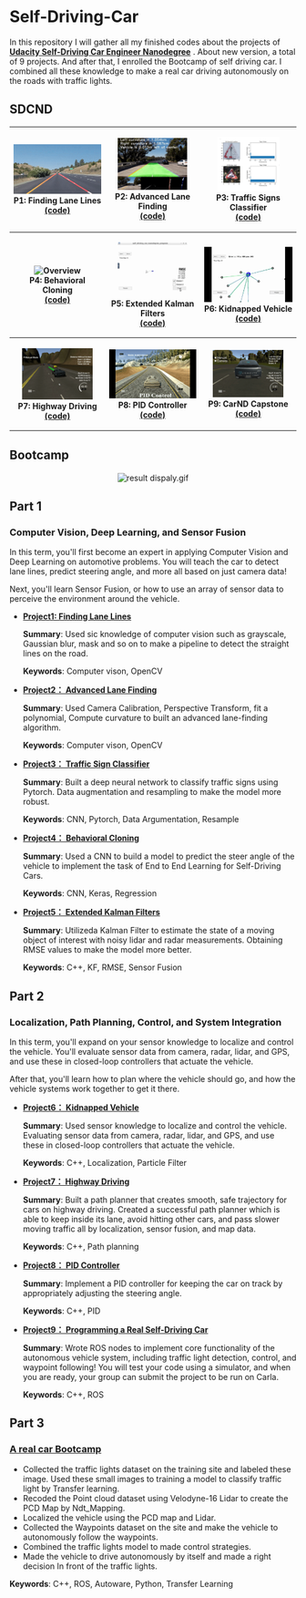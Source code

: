 

# Self-Driving-Car

In this repository I will gather all my finished codes about the projects of **[Udacity Self-Driving Car Engineer Nanodegree](https://www.udacity.com/course/self-driving-car-engineer-nanodegree--nd013)** . About new version, a total of 9 projects. And after that, I enrolled the Bootcamp of self driving car. I combined all these knowledge to make a real car driving autonomously on the roads with traffic lights.

## SDCND

<table style="width:100%">
  <tr>
    <th>
      <p align="center">
           <a><img src="./README.assets/P1_Finding_Lane_Lines.gif" alt="Overview" width="100%" height="100%"></a>
           <br>P1: Finding Lane Lines
           <br><a href="https://github.com/lilyhappily/CarND-Term1-P1-Finding-Lane-Lines" name="p1_code">(code)</a>
      </p>
    </th>
        <th><p align="center">
           <a><img src="./README.assets/P2_Advanced_Lane_Finding.gif" alt="Overview" width="80%" height="80%"></a>
           <br>P2: Advanced Lane Finding
           <br><a href="https://github.com/lilyhappily/CarND-Term1-P2-Advanced-Lane-Lines" name="p2_code">(code)</a>
        </p>
    </th>
       <th><p align="center">
           <a><img src="./README.assets/P3_Traffic_Sign_Classifier4.png" alt="Overview" width="70%" height="70%"></a>
           <br>P3: Traffic Signs Classifier
           <br><a href="https://github.com/lilyhappily/CarND-Term1-P3-Traffic-Sign-Classifier" name="p3_code">(code)</a>
        </p>
    </th>
  </tr>
  <tr>
    <th><p align="center">
           <a><img src="./README.assets/P4_Behavioral_Cloning.gif"                         alt="Overview" width="80%" height="80%"></a>
           <br>P4: Behavioral Cloning
           <br><a href="https://github.com/lilyhappily/CarND-Term1-P4-Behavioral-Cloning" name="p4_code">(code)</a>
        </p>
    </th>
        <th><p align="center">
           <a><img src="./README.assets/P5_Extended_Kalman_Filters.gif"                         alt="Overview" width="80%" height="80%"></a>
           <br>P5: Extended Kalman Filters
           <br><a href="https://github.com/lilyhappily/CarND-Term1-P5-EKF" name="p5_code">(code)</a>
        </p>
    </th>
    <th><p align="center">
           <a><img src="./README.assets/P6_Kidnapped_Vehicle.gif"                         alt="Overview" width="100%" height="100%"></a>
           <br>P6: Kidnapped Vehicle
           <br><a href="https://github.com/lilyhappily/CarND-Term2-P1-Kidnapped-Vehicle-and-notes" name="p6_code">(code)</a>
        </p>
    </th>
  </tr>
  <tr>
    <th><p align="center">
           <a><img src="./README.assets/P7_Highway_Driving.gif"                         alt="Overview" width="80%" height="80%"></a>
           <br>P7: Highway Driving
           <br><a href="https://github.com/lilyhappily/CarND-Term2-P2-Highway-Driving-and-notes" name="p7_code">(code)</a>
        </p>
    </th>
    <th><p align="center">
           <a><img src="./README.assets/P8_PID_Controller.gif"                          alt="Overview" width="100%" height="100%"></a>
           <br>P8: PID Controller
           <br><a href="https://github.com/lilyhappily/CarND-Term2-P3-PID-Control-and-notes" name="p8_code">(code)</a>
        </p>
    </th>
   <th><p align="center">
           <a><img src="./README.assets/P9_CarND-Capstone.gif"                         alt="Overview" width="80%" height="80%"></a>
           <br>P9: CarND Capstone
           <br><a href="https://github.com/lilyhappily/CarND-Term2-P6-Capstone" name="p9_code">(code)</a>
        </p>
    </th>
  </tr>
</table>

## Bootcamp
<div align=center><img src="./README.assets/result dispaly.gif" width = "800" height = "500" alt="result dispaly.gif" align=center /></div>


## Part 1

### Computer Vision, Deep Learning, and Sensor Fusion

In this term, you'll first become an expert in applying Computer Vision and Deep Learning on automotive problems. You will teach the car to detect lane lines, predict steering angle, and more all based on just camera data!

Next, you'll learn Sensor Fusion, or how to use an array of sensor data to perceive the environment around the vehicle.

* **[Project1:  Finding Lane Lines](https://github.com/lilyhappily/CarND-Term1-P1-Finding-Lane-Lines)**

  **Summary**: Used sic knowledge of computer vision such as grayscale, Gaussian blur, mask and so on to make a pipeline to detect the straight lines on the road. 

  **Keywords**: Computer vison, OpenCV

- **[Project2： Advanced Lane Finding](https://github.com/lilyhappily/CarND-Term1-P2-Advanced-Lane-Lines)**

  **Summary**: Used Camera Calibration, Perspective Transform,  fit a polynomial, Compute curvature to built an advanced lane-finding algorithm.

  **Keywords**: Computer vison, OpenCV

- **[Project3： Traffic Sign Classifier](https://github.com/lilyhappily/CarND-Term1-P3-Traffic-Sign-Classifier)**

  **Summary**: Built a deep neural network to classify traffic signs using Pytorch. Data augmentation and resampling to make the model more robust.

  **Keywords**: CNN, Pytorch, Data Argumentation, Resample

- **[Project4： Behavioral Cloning](https://github.com/lilyhappily/CarND-Term1-P4-Behavioral-Cloning)**

  **Summary**: Used a CNN to build a model to predict the steer angle of the vehicle to implement  the task of End to End Learning for Self-Driving Cars.

  **Keywords**: CNN, Keras, Regression
  
- **[Project5： Extended Kalman Filters](https://github.com/lilyhappily/CarND-Term1-P5-EKF)**

  **Summary**: Utilizeda Kalman Filter to estimate the state of a moving object of interest with noisy lidar and radar measurements. Obtaining RMSE values to make the model more better.

  **Keywords**: C++, KF, RMSE, Sensor Fusion

## Part 2

### Localization, Path Planning, Control, and System Integration

In this term, you'll expand on your sensor knowledge to localize and control the vehicle. You'll evaluate sensor data from camera, radar, lidar, and GPS, and use these in closed-loop controllers that actuate the vehicle.

After that, you'll learn how to plan where the vehicle should go, and how the vehicle systems work together to get it there.

- **[Project6： Kidnapped Vehicle](https://github.com/lilyhappily/CarND-Term2-P1-Kidnapped-Vehicle-and-notes)**

  **Summary**:  Used sensor knowledge to localize and control the vehicle. Evaluating sensor data from camera, radar, lidar, and GPS, and use these in closed-loop controllers that actuate the vehicle.

  **Keywords**:  C++, Localization, Particle Filter

- **[Project7： Highway Driving](https://github.com/lilyhappily/CarND-Term2-P2-Highway-Driving-and-notes)**

  **Summary**:  Built a path planner that creates smooth, safe trajectory for cars on highway driving. Created a successful path planner which is able to keep inside its lane, avoid hitting other cars, and pass slower moving traffic all by localization, sensor fusion, and map data.

  **Keywords**:  C++, Path planning

- **[Project8： PID Controller](https://github.com/lilyhappily/CarND-Term2-P3-PID-Control-and-notes)**

  **Summary**:  Implement a PID controller for keeping the car on track by appropriately adjusting the steering angle.

  **Keywords**:  C++, PID

- **[Project9： Programming a Real Self-Driving Car](https://github.com/lilyhappily/CarND-Term2-P6-Capstone)**

  **Summary**: Wrote ROS nodes to implement core functionality of the autonomous vehicle system, including traffic light detection, control, and waypoint following! You will test your code using a simulator, and when you are ready, your group can submit the project to be run on Carla.

  **Keywords**:  C++, ROS

## Part 3

### [A real car Bootcamp](https://github.com/lilyhappily/Self-Driving-Car-BootCamp)

* Collected the traffic lights dataset on the training site and labeled these image. Used these small images to training a model to classify traffic light by Transfer learning.
* Recoded the Point cloud dataset using Velodyne-16 Lidar to create the PCD Map by Ndt_Mapping.
* Localized the vehicle using the PCD map and Lidar.
* Collected the Waypoints dataset on the site and make the vehicle to autonomously follow the waypoints.
* Combined the traffic lights model to made control strategies.
* Made the vehicle to drive autonomously by itself and made a right decision In front of the traffic lights.

**Keywords**:  C++, ROS, Autoware, Python, Transfer Learning



